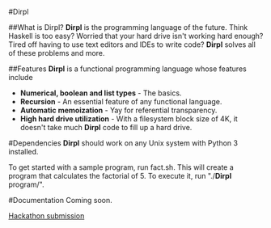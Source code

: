 #Dirpl

##What is Dirpl?
**Dirpl** is the programming language of the future.
Think Haskell is too easy?
Worried that your hard drive isn't working hard enough?
Tired off having to use text editors and IDEs to write code?
**Dirpl** solves all of these problems and more.

##Features
**Dirpl** is a functional programming language whose features include
* **Numerical, boolean and list types** - The  basics.
* **Recursion** - An essential feature of any functional language.
* **Automatic memoization** - Yay for referential transparency.
* **High hard drive utilization** - With a filesystem block size of 4K, it doesn't take much **Dirpl** code to fill up a hard drive.

#Dependencies
**Dirpl** should work on any Unix system with Python 3 installed.

To get started with a sample program, run fact.sh.
This will create a program that calculates the factorial of 5.
To execute it, run "./**Dirpl** program/".

#Documentation
Coming soon.

[Hackathon submission](http://hackbu-2015s.challengepost.com/submissions/34578-**Dirpl**)
